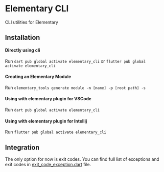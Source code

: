 # Elementary CLI
CLI utilities for Elementary

## Installation

#### Directly using cli
Run `dart pub global activate elementary_cli` or `flutter pub global activate elementary_cli`

#### Creating an Elementary Module

Run `elementary_tools generate module -n [name] -p [root path] -s`

#### Using with elementary plugin for VSCode
Run `dart pub global activate elementary_cli`

#### Using with elementary plugin for Intellij
Run `flutter pub global activate elementary_cli`

## Integration
The only option for now is exit codes. You can find full list of exceptions and exit codes
in [exit_code_exception.dart](lib/exit_code_exception.dart) file.
